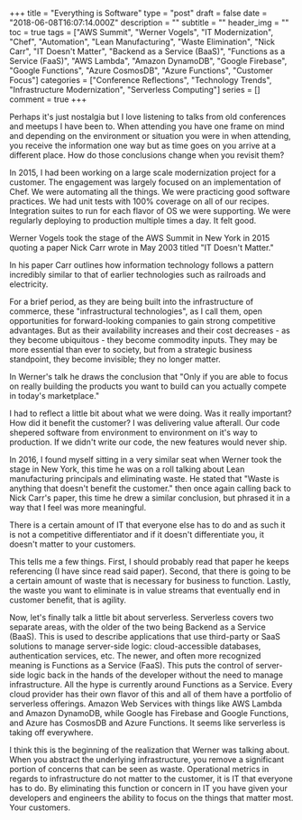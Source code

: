 +++
title = "Everything is Software"
type = "post"
draft = false
date = "2018-06-08T16:07:14.000Z"
description = ""
subtitle = ""
header_img = ""
toc = true
tags = ["AWS Summit", "Werner Vogels", "IT Modernization", "Chef", "Automation", "Lean Manufacturing", "Waste Elimination", "Nick Carr", "IT Doesn't Matter", "Backend as a Service (BaaS)", "Functions as a Service (FaaS)", "AWS Lambda", "Amazon DynamoDB", "Google Firebase", "Google Functions", "Azure CosmosDB", "Azure Functions", "Customer Focus"]
categories = ["Conference Reflections", "Technology Trends", "Infrastructure Modernization", "Serverless Computing"]
series = []
comment = true
+++

Perhaps it's just nostalgia but I love listening to talks from old conferences
and meetups I have been to. When attending you have one frame on mind and
depending on the environment or situation you were in when attending, you
receive the information one way but as time goes on you arrive at a different
place. How do those conclusions change when you revisit them? 

In 2015, I had been working on a large scale modernization project for a
customer. The engagement was largely focused on an implementation of Chef. We
were automating all the things. We were practicing good software practices. We
had unit tests with 100% coverage on all of our recipes. Integration suites to
run for each flavor of OS we were supporting. We were regularly deploying to
production multiple times a day. It felt good.

Werner Vogels took the stage of the AWS Summit in New York in 2015 quoting a
paper Nick Carr wrote in May 2003 titled "IT Doesn't Matter."

In his paper Carr outlines how information technology follows a pattern
incredibly similar to that of earlier technologies such as railroads and
electricity. 

For a brief period, as they are being built into the infrastructure of
commerce, these "infrastructural technologies", as I call them, open
opportunities for forward-looking companies to gain strong competitive
advantages. But as their availability increases and their cost decreases - as
they become ubiquitous - they become commodity inputs. They may be more
essential than ever to society, but from a strategic business standpoint, they
become invisible; they no longer matter.

In Werner's talk he draws the conclusion that "Only if you are able to focus on
really building the products you want to build can you actually compete in
today's marketplace."

I had to reflect a little bit about what we were doing. Was it really
important? How did it benefit the customer? I was delivering value afterall.
Our code shepered software from environment to environment on it's way to
production. If we didn't write our code, the new features would never ship.

In 2016, I found myself sitting in a very similar seat when Werner took the
stage in New York, this time he was on a roll talking about Lean manufacturing
principals and eliminating waste. He stated that "Waste is anything that
doesn't benefit the customer." then once again calling back to Nick Carr's
paper, this time he drew a similar conclusion, but phrased it in a way that I
feel was more meaningful.

There is a certain amount of IT that everyone else has to do and as such it is
not a competitive differentiator and if it doesn't differentiate you, it
doesn't matter to your customers.

This tells me a few things. First, I should probably read that paper he keeps
referencing (I have since read said paper). Second, that there is going to be a
certain amount of waste that is necessary for business to function. Lastly, the
waste you want to eliminate is in value streams that eventually end in customer
benefit, that is agility.

Now, let's finally talk a little bit about serverless. Serverless covers two
separate areas, with the older of the two being Backend as a Service (BaaS).
This is used to describe applications that use third-party or SaaS solutions to
manage server-side logic: cloud-accessible databases, authentication services,
etc. The newer, and often more recognized meaning is Functions as a Service
(FaaS). This puts the control of server-side logic back in the hands of the
developer without the need to manage infrastructure. All the hype is currently
around Functions as a Service. Every cloud provider has their own flavor of
this and all of them have a portfolio of serverless offerings. Amazon Web
Services with things like AWS Lambda and Amazon DynamoDB, while Google has
Firebase and Google Functions, and Azure has CosmosDB and Azure Functions. It
seems like serverless is taking off everywhere. 

I think this is the beginning of the realization that Werner was talking about.
When you abstract the underlying infrastructure, you remove a significant
portion of concerns that can be seen as waste. Operational metrics in regards
to infrastructure do not matter to the customer, it is IT that everyone has to
do. By eliminating this function or concern in IT you  have given your
developers and engineers the ability to focus on the things that matter most.
Your customers.







